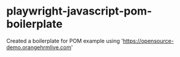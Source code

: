 # playwright-javascript-pom-boilerplate
Created a boilerplate for POM example using 'https://opensource-demo.orangehrmlive.com'

